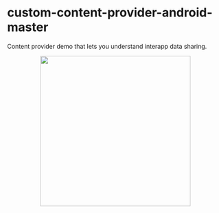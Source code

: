 # custom-content-provider-android-master

Content provider demo that lets you understand interapp data sharing.

<p align="center">
  <img src="https://github.com/amitrai98/KotlinExample/blob/master/device-2017-08-04-143330.png?raw=true" width="350"/>
</p>
